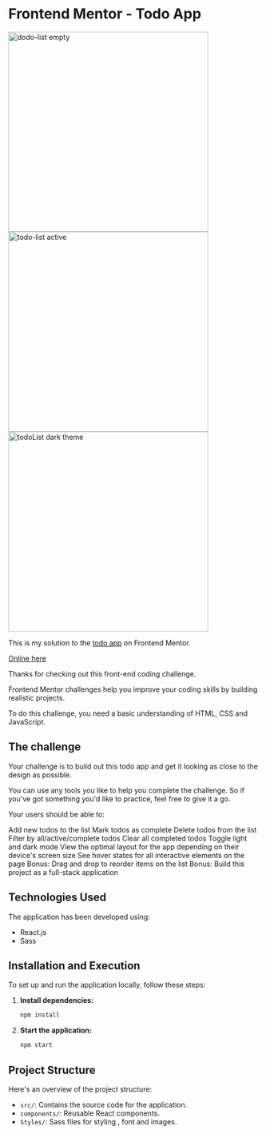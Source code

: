# Frontend Mentor - Todo App


<img src="hhttps://i.imgur.com/XLgBUYL.png" alt="dodo-list empty" style="width:400px; height:auto;">    <img src="https://i.imgur.com/mMJutu8.png" alt="todo-list active" style="width:400px; height:auto;"> <img src="https://i.imgur.com/8OyCtNH.png" alt=" todoList dark theme" style="width:400px; height:auto;">


This is my solution to the [todo app](https://www.frontendmentor.io/challenges/todo-app-Su1_KokOW) on Frontend Mentor.

[Online here](https://david-chazoule.github.io/todo-app/)

Thanks for checking out this front-end coding challenge.

Frontend Mentor challenges help you improve your coding skills by building realistic projects.

To do this challenge, you need a basic understanding of HTML, CSS and JavaScript.


## The challenge
Your challenge is to build out this todo app and get it looking as close to the design as possible.

You can use any tools you like to help you complete the challenge. So if you've got something you'd like to practice, feel free to give it a go.

Your users should be able to:

Add new todos to the list
Mark todos as complete
Delete todos from the list
Filter by all/active/complete todos
Clear all completed todos
Toggle light and dark mode
View the optimal layout for the app depending on their device's screen size
See hover states for all interactive elements on the page
Bonus: Drag and drop to reorder items on the list
Bonus: Build this project as a full-stack application
## Technologies Used

The application has been developed using:
- React.js
- Sass

## Installation and Execution

To set up and run the application locally, follow these steps:

1. **Install dependencies:**

    ```bash
    npm install
    ```

2. **Start the application:**

    ```bash
    npm start
    ```

## Project Structure

Here's an overview of the project structure:

- `src/`: Contains the source code for the application.
- `components/`: Reusable React components.
- `Styles/`: Sass files for styling , font and images.
